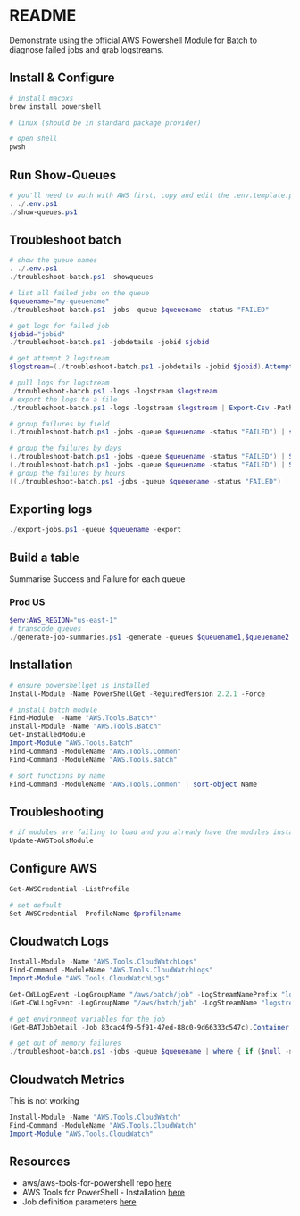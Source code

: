 # README

Demonstrate using the official AWS Powershell Module for Batch to diagnose failed jobs and grab logstreams.  

## Install & Configure

```sh
# install macoxs
brew install powershell

# linux (should be in standard package provider)

# open shell
pwsh   
```

## Run Show-Queues

```ps1
# you'll need to auth with AWS first, copy and edit the .env.template.ps1 file.
. ./.env.ps1   
./show-queues.ps1  
```

## Troubleshoot batch

```ps1
# show the queue names
. ./.env.ps1   
./troubleshoot-batch.ps1 -showqueues

# list all failed jobs on the queue
$queuename="my-queuename"
./troubleshoot-batch.ps1 -jobs -queue $queuename -status "FAILED" 

# get logs for failed job
$jobid="jobid"
./troubleshoot-batch.ps1 -jobdetails -jobid $jobid 

# get attempt 2 logstream
$logstream=(./troubleshoot-batch.ps1 -jobdetails -jobid $jobid).Attempts[2].Container.LogStreamName

# pull logs for logstream
./troubleshoot-batch.ps1 -logs -logstream $logstream
# export the logs to a file
./troubleshoot-batch.ps1 -logs -logstream $logstream | Export-Csv -Path ./failed-media.txt -NoTypeInformation     

# group failures by field
(./troubleshoot-batch.ps1 -jobs -queue $queuename -status "FAILED") | sort-object "uid" | Group-Object "uid"

# group the failures by days
(./troubleshoot-batch.ps1 -jobs -queue $queuename -status "FAILED") | Select-Object *,@{Name="DoY";Expression={$_.createdAt.DayOfYear}} | Group-Object "DoY"  
(./troubleshoot-batch.ps1 -jobs -queue $queuename -status "FAILED") | Select-Object *,@{Name="DoY";Expression={$_.createdAt.toString("yyyy-MM-dd")}} | Group-Object "DoY" | select-object count,name  
# group the failures by hours
((./troubleshoot-batch.ps1 -jobs -queue $queuename -status "FAILED") | Select-Object *,@{Name="DoY";Expression={$_.createdAt.toString("yyyy-MM-dd-hh")}} | Group-Object "DoY" | select-object count,name)
```

## Exporting logs

```ps1
./export-jobs.ps1 -queue $queuename -export
```

## Build a table

Summarise Success and Failure for each queue  

### Prod US  

```ps1
$env:AWS_REGION="us-east-1"      
# transcode queues
./generate-job-summaries.ps1 -generate -queues $queuename1,$queuename2
```


## Installation

```ps1
# ensure powershellget is installed
Install-Module -Name PowerShellGet -RequiredVersion 2.2.1 -Force

# install batch module 
Find-Module  -Name "AWS.Tools.Batch*"
Install-Module -Name "AWS.Tools.Batch"
Get-InstalledModule
Import-Module "AWS.Tools.Batch"
Find-Command -ModuleName "AWS.Tools.Common"
Find-Command -ModuleName "AWS.Tools.Batch"

# sort functions by name
Find-Command -ModuleName "AWS.Tools.Common" | sort-object Name
```

## Troubleshooting

```sh
# if modules are failing to load and you already have the modules installed try upgrading them.
Update-AWSToolsModule  
```

## Configure AWS

```ps1
Get-AWSCredential -ListProfile

# set default
Set-AWSCredential -ProfileName $profilename
```

## Cloudwatch Logs

```ps1
Install-Module -Name "AWS.Tools.CloudWatchLogs"  
Find-Command -ModuleName "AWS.Tools.CloudWatchLogs"  
Import-Module "AWS.Tools.CloudWatchLogs"  

Get-CWLLogEvent -LogGroupName "/aws/batch/job" -LogStreamNamePrefix "logstream/default/e118a5d1cf2e4582927c0d5e88719388"       
(Get-CWLLogEvent -LogGroupName "/aws/batch/job" -LogStreamName "logstream/default/e118a5d1cf2e4582927c0d5e88719388").Events  

# get environment variables for the job
(Get-BATJobDetail -Job 83cac4f9-5f91-47ed-88c0-9d66333c547c).Container.Environment.Value

# get out of memory failures
./troubleshoot-batch.ps1 -jobs -queue $queuename | where { if ($null -ne $_.Reason) {$_.Reason.StartsWith("OutOfMemoryError")} else { return False} } | select JobId | % { (Get-BATJobDetail -Job $_.JobId).Container.Environment.Value}
```

## Cloudwatch Metrics

This is not working

```ps1
Install-Module -Name "AWS.Tools.CloudWatch"  
Find-Command -ModuleName "AWS.Tools.CloudWatch"  
Import-Module "AWS.Tools.CloudWatch"  

```

## Resources  

* aws/aws-tools-for-powershell repo [here](https://github.com/aws/aws-tools-for-powershell)  
* AWS Tools for PowerShell - Installation [here](https://docs.aws.amazon.com/powershell/latest/reference/Index.html)  
* Job definition parameters [here](https://docs.aws.amazon.com/batch/latest/userguide/job_definition_parameters.html)  
